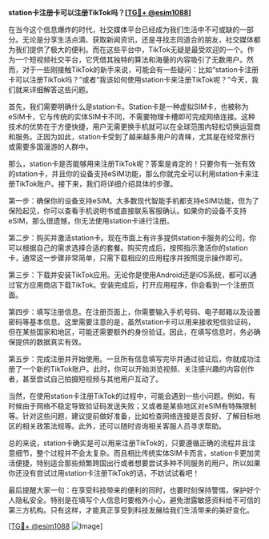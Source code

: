**station卡注册卡可以注册TikTok吗？[[TG💪+ @esim1088](https://t.me/s/esim1088)]**

在当今这个信息爆炸的时代，社交媒体平台已经成为我们生活中不可或缺的一部分。无论是分享生活点滴、获取新闻资讯，还是寻找志同道合的朋友，社交媒体都为我们提供了极大的便利。而在这些平台中，TikTok无疑是最受欢迎的一个。作为一个短视频社交平台，它凭借其独特的算法和海量的内容吸引了无数用户。然而，对于一些刚接触TikTok的新手来说，可能会有一些疑问：比如“station卡注册卡可以注册TikTok吗？”或者“我该如何使用station卡来注册TikTok呢？”今天，我们就来详细解答这些问题。

首先，我们需要明确什么是station卡。Station卡是一种虚拟SIM卡，也被称为eSIM卡，它与传统的实体SIM卡不同，不需要物理卡槽即可完成网络连接。这种技术的优势在于方便快捷，用户无需更换手机就可以在全球范围内轻松切换运营商和服务。正因为如此，station卡受到了越来越多用户的青睐，尤其是在经常旅行或需要多国漫游的人群中。

那么，station卡是否能够用来注册TikTok呢？答案是肯定的！只要你有一张有效的station卡，并且你的设备支持eSIM功能，那么你就完全可以利用station卡来注册TikTok账户。接下来，我们将详细介绍具体的步骤。

第一步：确保你的设备支持eSIM。大多数现代智能手机都支持eSIM功能，但为了保险起见，你可以查看手机说明书或直接联系客服确认。如果你的设备不支持eSIM，那么很遗憾，你无法使用station卡进行注册。

第二步：购买并激活station卡。现在市面上有许多提供station卡服务的公司，你可以根据自己的需求选择合适的套餐。购买完成后，按照指示激活你的station卡，通常这一步骤非常简单，只需下载相应的应用程序并按照提示操作即可。

第三步：下载并安装TikTok应用。无论你是使用Android还是iOS系统，都可以通过官方应用商店下载TikTok。安装完成后，打开应用程序，你会看到一个注册页面。

第四步：填写注册信息。在注册页面上，你需要输入手机号码、电子邮箱以及设置密码等基本信息。这里需要注意的是，虽然station卡可以用来接收短信验证码，但在某些国家和地区，可能还需要额外的身份验证。因此，在填写信息时，务必确保提供的数据真实有效。

第五步：完成注册并开始使用。一旦所有信息填写完毕并通过验证后，你就成功注册了一个新的TikTok账户。此时，你可以开始浏览视频、关注感兴趣的内容创作者，甚至尝试自己拍摄短视频与其他用户互动了。

当然，在使用station卡注册TikTok的过程中，可能会遇到一些小问题。例如，有时候由于网络不稳定导致验证码发送失败；又或者是某些地区对eSIM有特殊限制等。针对这些问题，建议提前做好准备，比如检查网络连接是否良好、了解目标地区的相关政策法规等。此外，还可以随时咨询相关客服人员寻求帮助。

总的来说，station卡确实是可以用来注册TikTok的，只要遵循正确的流程并且注意细节，整个过程并不会太复杂。而且相比传统实体SIM卡而言，station卡更加灵活便捷，特别适合那些频繁跨国出行或者想要尝试多种不同服务的用户。所以如果你还没有尝试过用station卡注册TikTok的话，不妨试试看吧！

最后提醒大家一句：在享受科技带来的便利的同时，也要时刻保持警惕，保护好个人隐私安全。特别是在填写个人信息时要格外小心，避免泄露敏感资料给不可信的第三方机构。只有这样，才能真正享受到科技发展给我们生活带来的美好变化。

[[TG💪+ @esim1088](https://t.me/s/esim1088) ![Image](https://i.postimg.cc/4NQfJmqS/Snipaste-2025-05-13-00-14-12.png)]